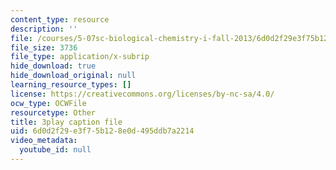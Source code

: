 ```yaml
---
content_type: resource
description: ''
file: /courses/5-07sc-biological-chemistry-i-fall-2013/6d0d2f29e3f75b128e0d495ddb7a2214_GrrEdi84cV4.vtt
file_size: 3736
file_type: application/x-subrip
hide_download: true
hide_download_original: null
learning_resource_types: []
license: https://creativecommons.org/licenses/by-nc-sa/4.0/
ocw_type: OCWFile
resourcetype: Other
title: 3play caption file
uid: 6d0d2f29-e3f7-5b12-8e0d-495ddb7a2214
video_metadata:
  youtube_id: null
---
```

